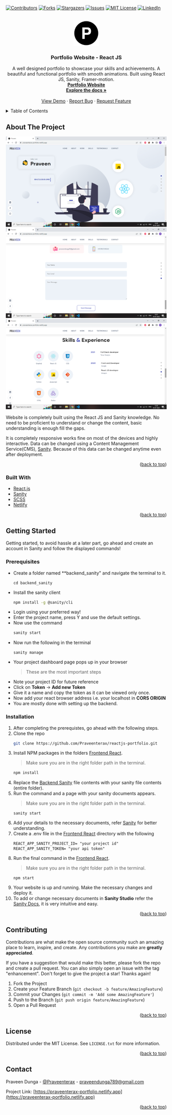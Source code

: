 <div id="top"></div>
<!--
*** Thanks for checking out the Best-README-Template. If you have a suggestion
*** that would make this better, please fork the repo and create a pull request
*** or simply open an issue with the tag "enhancement".
*** Don't forget to give the project a star!
*** Thanks again! Now go create something AMAZING! :D
-->

<!-- PROJECT SHIELDS -->
<!--
*** I'm using markdown "reference style" links for readability.
*** Reference links are enclosed in brackets [ ] instead of parentheses ( ).
*** See the bottom of this document for the declaration of the reference variables
*** for contributors-url, forks-url, etc. This is an optional, concise syntax you may use.
*** https://www.markdownguide.org/basic-syntax/#reference-style-links
-->

[![Contributors][contributors-shield]][contributors-url]
[![Forks][forks-shield]][forks-url]
[![Stargazers][stars-shield]][stars-url]
[![Issues][issues-shield]][issues-url]
[![MIT License][license-shield]][license-url]
[![LinkedIn][linkedin-shield]][linkedin-url]

<!-- PROJECT LOGO -->
<br />
<div align="center">
  <a href="https://github.com/Praveenterax/reactjs-portfolio">
    <img src="images/letter-P-circle.svg" alt="Logo" width="80" height="80">
  </a>

<h3 align="center">Portfolio Website - React JS</h3>

  <p align="center">
    A well designed portfolio to showcase your skills and achievements. A beautiful and functional portfolio with smooth animations. Built using React JS, Sanity, Framer-motion.
    <br />
    <a href="https://praveenterax-portfolio.netlify.app" target="_blank" rel="noreferrer"><strong>Portfolio Website</strong></a>
    <br />
    <a href="https://github.com/Praveenterax/reactjs-portfolio"><strong>Explore the docs »</strong></a>
    <br />
    <br />
    <a href="https://praveenterax-portfolio.netlify.app" target="_blank" rel="noreferrer">View Demo</a>
    ·
    <a href="https://github.com/Praveenterax/reactjs-portfolio/issues">Report Bug</a>
    ·
    <a href="https://github.com/Praveenterax/reactjs-portfolio/issues">Request Feature</a>
  </p>
</div>

<!-- TABLE OF CONTENTS -->
<details>
  <summary>Table of Contents</summary>
  <ol>
    <li>
      <a href="#about-the-project">About The Project</a>
      <ul>
        <li><a href="#built-with">Built With</a></li>
      </ul>
    </li>
    <li>
      <a href="#getting-started">Getting Started</a>
      <ul>
        <li><a href="#prerequisites">Prerequisites</a></li>
        <li><a href="#installation">Installation</a></li>
      </ul>
    </li>
    <li><a href="#usage">Usage</a></li>
    <li><a href="#roadmap">Roadmap</a></li>
    <li><a href="#contributing">Contributing</a></li>
    <li><a href="#license">License</a></li>
    <li><a href="#contact">Contact</a></li>
    <li><a href="#acknowledgments">Acknowledgments</a></li>
  </ol>
</details>

<!-- ABOUT THE PROJECT -->

## About The Project

[![Home Page][product-screenshot-1]](https://praveenterax-portfolio.netlify.app)
[![Skills Page][product-screenshot-2]](https://praveenterax-portfolio.netlify.app/#skills)
[![Contact Page][product-screenshot-3]](https://praveenterax-portfolio.netlify.app/#contact)

Website is completely built using the React JS and Sanity knowledge. No need to be proficient to understand or change the content, basic understanding is enough fill the gaps.

It is completely responsive works fine on most of the devices and highly interactive. Data can be changed using a Content Management Service(CMS), [Sanity](https://www.sanity.io/). Because of this data can be changed anytime even after deployment.

<p align="right">(<a href="#top">back to top</a>)</p>

### Built With

- [React.js](https://reactjs.org/)
- [Sanity](https://www.sanity.io/)
- [SCSS](https://sass-lang.com/)
- [Netlify](https://www.netlify.com/)

<p align="right">(<a href="#top">back to top</a>)</p>

<!-- GETTING STARTED -->

## Getting Started

Getting started, to avoid hassle at a later part, go ahead and create an account in Sanity and follow the displayed commands!

### Prerequisites

- Create a folder named \*\*backend_sanity" and navigate the terminal to it.
  ```
  cd backend_sanity
  ```
- Install the sanity client
  ```sh
  npm install -g @sanity/cli
  ```
- Login using your preferred way!
- Enter the project name, press Y and use the default settings.
- Now use the command
  ```sh
  sanity start
  ```
- Now run the following in the terminal
  ```
  sanity manage
  ```
- Your project dashboard page pops up in your browser
  > These are the most important steps
- Note your project ID for future reference
- Click on **Token** -> **Add new Token**
- Give it a name and copy the token as it can be viewed only once.
- Now add your react browser address i.e. your localhost in **CORS ORIGIN**
- You are mostly done with setting up the backend.

### Installation

1. After completing the prerequistes, go ahead with the following steps.
2. Clone the repo
   ```sh
   git clone https://github.com/Praveenterax/reactjs-portfolio.git
   ```
3. Install NPM packages in the folders [Frontend React](/frontend_react).
   > Make sure you are in the right folder path in the terminal.
   ```sh
   npm install
   ```
4. Replace the [Backend Sanity](/backend_sanity) file contents with your sanity file contents (entire folder).
5. Run the command and a page with your sanity documents appears.
   > Make sure you are in the right folder path in the terminal.
   ```
   sanity start
   ```
6. Add your details to the necessary documents, refer [Sanity](https://www.sanity.io/docs) for better understanding.
7. Create a .env file in the [Frontend React](/frontend_react) directory with the following
   ```
   REACT_APP_SANITY_PROJECT_ID= "your project id"
   REACT_APP_SANITY_TOKEN= "your api token"
   ```
8. Run the final command in the [Frontend React](/frontend_react).
   > Make sure you are in the right folder path in the terminal.
   ```
   npm start
   ```
9. Your website is up and running. Make the necessary changes and deploy it.
10. To add or change necessary documents in **Sanity Studio** refer the [Sanity Docs](https://sanity.io/docs), it is very intuitive and easy.

<p align="right">(<a href="#top">back to top</a>)</p>

<!-- CONTRIBUTING -->

## Contributing

Contributions are what make the open source community such an amazing place to learn, inspire, and create. Any contributions you make are **greatly appreciated**.

If you have a suggestion that would make this better, please fork the repo and create a pull request. You can also simply open an issue with the tag "enhancement".
Don't forget to give the project a star! Thanks again!

1. Fork the Project
2. Create your Feature Branch (`git checkout -b feature/AmazingFeature`)
3. Commit your Changes (`git commit -m 'Add some AmazingFeature'`)
4. Push to the Branch (`git push origin feature/AmazingFeature`)
5. Open a Pull Request

<p align="right">(<a href="#top">back to top</a>)</p>

<!-- LICENSE -->

## License

Distributed under the MIT License. See `LICENSE.txt` for more information.

<p align="right">(<a href="#top">back to top</a>)</p>

<!-- CONTACT -->

## Contact

Praveen Dunga - [@Praveenterax](https://instagram.com/Praveenterax) - praveendunga789@gmail.com

Project Link: [https://praveenterax-portfolio.netlify.app](https://praveenterax-portfolio.netlify.app)

<p align="right">(<a href="#top">back to top</a>)</p>

<!-- MARKDOWN LINKS & IMAGES -->
<!-- https://www.markdownguide.org/basic-syntax/#reference-style-links -->

[contributors-shield]: https://img.shields.io/github/contributors/Praveenterax/reactjs-portfolio.svg?style=for-the-badge
[contributors-url]: https://github.com/Praveenterax/reactjs-portfolio/graphs/contributors
[forks-shield]: https://img.shields.io/github/forks/Praveenterax/reactjs-portfolio.svg?style=for-the-badge
[forks-url]: https://github.com/Praveenterax/reactjs-portfolio/network/members
[stars-shield]: https://img.shields.io/github/stars/Praveenterax/reactjs-portfolio.svg?style=for-the-badge
[stars-url]: https://github.com/Praveenterax/reactjs-portfolio/stargazers
[issues-shield]: https://img.shields.io/github/issues/Praveenterax/reactjs-portfolio.svg?style=for-the-badge
[issues-url]: https://github.com/Praveenterax/reactjs-portfolio/issues
[license-shield]: https://img.shields.io/github/license/Praveenterax/reactjs-portfolio.svg?style=for-the-badge
[license-url]: https://github.com/Praveenterax/reactjs-portfolio/blob/master/LICENSE.txt
[linkedin-shield]: https://img.shields.io/badge/-LinkedIn-black.svg?style=for-the-badge&logo=linkedin&colorB=555
[linkedin-url]: https://linkedin.com/in/praveendunga
[product-screenshot-1]: images/home-page.png
[product-screenshot-2]: images/contact-page.png
[product-screenshot-3]: images/skills-page.png

